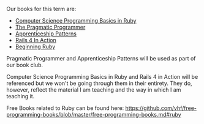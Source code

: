 Our books for this term are:

 * [Computer Science Programming Basics in Ruby](http://www.amazon.com/Computer-Science-Programming-Basics-Ruby-ebook/dp/B00CEKY2B2/ref=sr_1_1?s=books&ie=UTF8&qid=1386724117&sr=1-1&keywords=Computer+Science+Programming+Basics+in+Ruby)
 * [The Pragmatic Programmer](http://www.amazon.com/The-Pragmatic-Programmer-Journeyman-Master/dp/020161622X)
 * [Apprenticeship Patterns](http://www.amazon.com/Apprenticeship-Patterns-Guidance-Aspiring-Craftsman/dp/0596518382)
 * [Rails 4 In Action](http://www.manning.com/bigg2/)
 * [Beginning Ruby](http://www.amazon.com/Beginning-Ruby-Novice-Professional-Experts/dp/1430223634/ref=la_B002BM7VJS_1_1?s=books&ie=UTF8&qid=1405098483&sr=1-1)

Pragmatic Programmer and Apprenticeship Patterns will be used as part of our book club.

Computer Science Programming Basics in Ruby and Rails 4 in Action will be referenced but we won't be going through them in their entirety.  They do, however, reflect the material I am teaching and the way in which I am teaching it.


Free Books related to Ruby can be found here: https://github.com/vhf/free-programming-books/blob/master/free-programming-books.md#ruby
